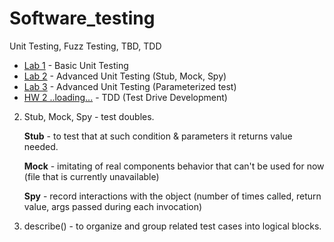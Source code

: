 # Software_testing
Unit Testing, Fuzz Testing, TBD, TDD

- [Lab 1](./Lab1) - Basic Unit Testing
- [Lab 2](./Lab2) - Advanced Unit Testing (Stub, Mock, Spy)
- [Lab 3](./Lab3) - Advanced Unit Testing (Parameterized test)
- [HW 2 ..loading...](./hw_2) - TDD (Test Drive Development)

2. Stub, Mock, Spy - test doubles.

   **Stub** - to test that at such condition & parameters it returns value needed.
   
   **Mock** - imitating of real components behavior that can't be used for now (file that is currently unavailable)
   
   **Spy** - record interactions with the object (number of times called, return value, args passed during each invocation)
   
4. describe() - to organize and group related test cases into logical blocks.
